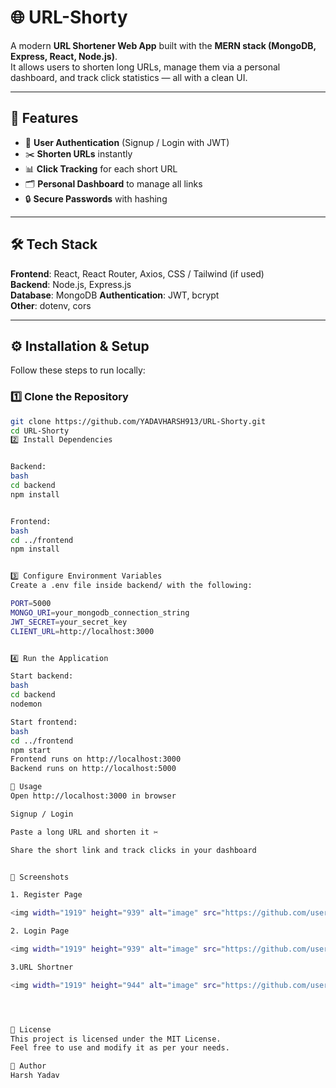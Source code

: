 # 🌐 URL-Shorty

A modern **URL Shortener Web App** built with the **MERN stack (MongoDB, Express, React, Node.js)**.  
It allows users to shorten long URLs, manage them via a personal dashboard, and track click statistics — all with a clean UI.  

---

## 🚀 Features

- 🔑 **User Authentication** (Signup / Login with JWT)  
- ✂️ **Shorten URLs** instantly  
- 📊 **Click Tracking** for each short URL  
- 🗂 **Personal Dashboard** to manage all links  
- 🔒 **Secure Passwords** with hashing  

---

## 🛠 Tech Stack

**Frontend**: React, React Router, Axios, CSS / Tailwind (if used)  
**Backend**: Node.js, Express.js  
**Database**: MongoDB
**Authentication**: JWT, bcrypt  
**Other**: dotenv, cors  

---


## ⚙️ Installation & Setup

Follow these steps to run locally:

### 1️⃣ Clone the Repository
```bash
git clone https://github.com/YADAVHARSH913/URL-Shorty.git
cd URL-Shorty
2️⃣ Install Dependencies


Backend:
bash
cd backend
npm install


Frontend:
bash
cd ../frontend
npm install


3️⃣ Configure Environment Variables
Create a .env file inside backend/ with the following:

PORT=5000
MONGO_URI=your_mongodb_connection_string
JWT_SECRET=your_secret_key
CLIENT_URL=http://localhost:3000


4️⃣ Run the Application

Start backend:
bash
cd backend
nodemon

Start frontend:
bash
cd ../frontend
npm start
Frontend runs on http://localhost:3000
Backend runs on http://localhost:5000

🎯 Usage
Open http://localhost:3000 in browser

Signup / Login

Paste a long URL and shorten it ✂️

Share the short link and track clicks in your dashboard


📸 Screenshots 

1. Register Page

<img width="1919" height="939" alt="image" src="https://github.com/user-attachments/assets/649bdd91-e01d-45e1-94c7-2a6091095790" />

2. Login Page

<img width="1919" height="939" alt="image" src="https://github.com/user-attachments/assets/63a644cf-2af9-45d8-bf9a-b30804e3e37c" />

3.URL Shortner

<img width="1919" height="944" alt="image" src="https://github.com/user-attachments/assets/42239089-38aa-4db7-aca1-e811de40d34a" />




📜 License
This project is licensed under the MIT License.
Feel free to use and modify it as per your needs.

👤 Author
Harsh Yadav
